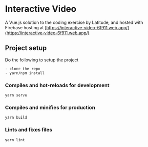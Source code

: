 # Interactive Video
A Vue.js solution to the coding exercise by Latitude, and hosted with Firebase hosting at [https://interactive-video-6f911.web.app/](https://interactive-video-6f911.web.app/)

## Project setup
Do the following to setup the project
```
- clone the repo
- yarn/npm install
```

### Compiles and hot-reloads for development
```
yarn serve
```

### Compiles and minifies for production
```
yarn build
```

### Lints and fixes files
```
yarn lint
```
